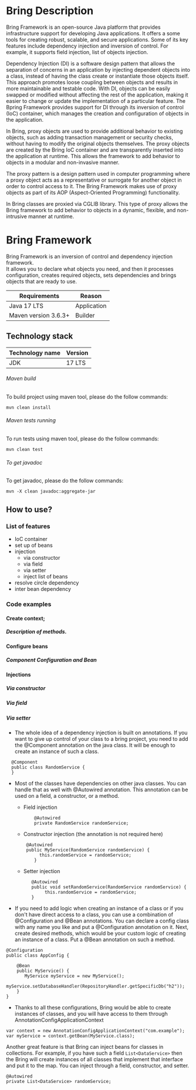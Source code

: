 # Bring Description
Bring Framework is an open-source Java platform that provides infrastructure support for developing Java applications. 
It offers a some tools for creating robust, scalable, and secure applications. 
Some of its key features include dependency injection and inversion of control. For example, it supports field injection, 
list of objects injection.<br>

Dependency Injection (DI) is a software design pattern that allows the separation of concerns in an application by 
injecting dependent objects into a class, instead of having the class create or instantiate those objects itself. 
This approach promotes loose coupling between objects and results in more maintainable and testable code. 
With DI, objects can be easily swapped or modified without affecting the rest of the application, 
making it easier to change or update the implementation of a particular feature. 
The Bpring Framework provides support for DI through its inversion of control (IoC) container, 
which manages the creation and configuration of objects in the application. <br>

In Bring, proxy objects are used to provide additional behavior to existing objects, 
such as adding transaction management or security checks, without having to modify the original objects themselves.
The proxy objects are created by the Bring IoC container and are transparently inserted into the application at runtime. 
This allows the framework to add behavior to objects in a modular and non-invasive manner. <br>

The proxy pattern is a design pattern used in computer programming where a proxy object acts as a representative or 
surrogate for another object in order to control access to it. The Bring Framework makes use of proxy objects as 
part of its AOP (Aspect-Oriented Programming) functionality.

In Bring classes are proxied via CGLIB library. 
This type of proxy allows the Bring framework to add behavior to objects in a dynamic, 
flexible, and non-intrusive manner at runtime.<br>



# Bring Framework

Bring Framework is an inversion of control and dependency injection framework.<br>
It allows you to declare what objects you need, and then it processes configuration, creates required objects, sets dependencies and brings objects that are ready to use.


| Requirements                   	 | Reason                         	     |
|----------------------------------|--------------------------------------|
| Java 17 LTS           	          | Application                        	 |    |
| Maven version 3.6.3+ 	           | Builder 	                          |

## Technology stack
| Technology name                   	 | Version                        	 |
|-------------------------------------|----------------------------------|
| JDK        	                         | 17 LTS                           |


###### Maven build
To build project using maven tool, please do the follow commands:
```$xslt
mvn clean install
```
###### Maven tests running
To run tests using maven tool, please do the follow commands:

```$xslt
mvn clean test
```

###### To get javadoc

To get javadoc, please do the follow commands:

```$xslt
mvn -X clean javadoc:aggregate-jar
```

## How to use?

### List of features
* IoC container
* set up of beans
* injection 
  * via constructor
  * via field
  * via setter
  * inject list of beans 
* resolve circle dependency 
* inter bean dependency 
### Code examples

#### Create context;
##### Description of methods.

#### Configure beans
##### Component Configuration and Bean

#### Injections
##### Via constructor 
##### Via field
##### Via setter


* The whole idea of a dependency injection is built on annotations.
  If you want to give up control of your class to a bring project, you need to add the @Component annotation on the java
  class.
  It will be enough to create an instance of such a class.

```
  @Component
  public class RandomService {
  }
```  

* Most of the classes have dependencies on other java classes. You can handle that as well with @Autowired annotation.
  This annotation can be used on a field, a constructor, or a method.

  - Field injection

    ```agsl
	    @Autowired
	    private RandomService randomService;
    ```
  - Constructor injection (the annotation is not required here)
    ```agsl
     @Autowired
     public MyService(RandomService randomService) {
	      this.randomService = randomService;
	    }
  - Setter injection
    ```agsl
	   @Autowired
	   public void setRandomService(RandomService randomService) {
		    this.randomService = randomService;
	   }
    ```

* If you need to add logic when creating an instance of a class or if you don't have direct access to a class, you can
  use
  a combination of @Configuration and @Bean annotations.
  You can declare a config class with any name you like and put a @Configuration annotation on it. Next, create desired
  methods, which would be your custom logic of creating an instance of a class. Put a @Bean annotation on such a method.

```agsl
@Configuration
public class AppConfig {

    @Bean
    public MyService() {
	   MyService myService = new MyService();
	   myService.setDatabaseHandler(RepositoryHandler.getSpecificDb("h2"));
    }
}

```

* Thanks to all these configurations, Bring would be able to create instances of classes, and you will have access to
  them
  through AnnotationConfigApplicationContext

```agsl
var context = new AnnotationConfigApplicationContext("com.example");
var myService = context.getBean(MyService.class);
```

Another great feature is that Bring can inject beans for classes in collections. For example, if you have such a
field  `List<DataService>` then the Bring will create instances of all classes that implement that interface and put it
to the map. You can inject through a field, constructor, and setter.
```agsl
@Autowired
private List<DataService> randomService;
```

